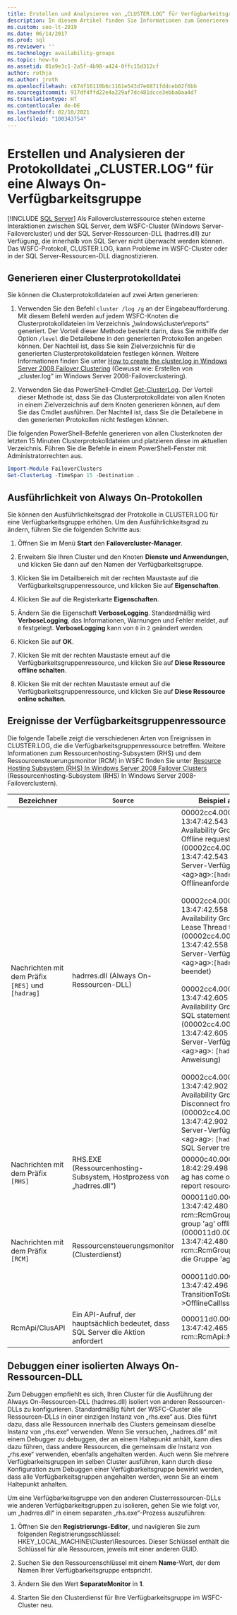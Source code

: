 ```yaml
---
title: Erstellen und Analysieren von „CLUSTER.LOG“ für Verfügbarkeitsgruppen
description: In diesem Artikel finden Sie Informationen zum Generieren und Analysieren des Clusterprotokolls für eine AlwaysOn-Verfügbarkeitsgruppe.
ms.custom: seo-lt-2019
ms.date: 06/14/2017
ms.prod: sql
ms.reviewer: ''
ms.technology: availability-groups
ms.topic: how-to
ms.assetid: 01a9e3c1-2a5f-4b98-a424-0ffc15d312cf
author: rothja
ms.author: jroth
ms.openlocfilehash: c674f16110b6c1161e543d7e6871fddceb02f6bb
ms.sourcegitcommit: 917df4ffd22e4a229af7dc481dcce3ebba0aa4d7
ms.translationtype: HT
ms.contentlocale: de-DE
ms.lasthandoff: 02/10/2021
ms.locfileid: "100343754"
---
```

# <a name="generate-and-analyze-the-clusterlog-for-an-always-on-availability-group"></a>Erstellen und Analysieren der Protokolldatei „CLUSTER.LOG“ für eine Always On-Verfügbarkeitsgruppe
[!INCLUDE [SQL Server](../../../includes/applies-to-version/sqlserver.md)]
  Als Failoverclusterressource stehen externe Interaktionen zwischen SQL Server, dem WSFC-Cluster (Windows Server-Failovercluster) und der SQL Server-Ressourcen-DLL (hadrres.dll) zur Verfügung, die innerhalb von SQL Server nicht überwacht werden können. Das WSFC-Protokoll, CLUSTER.LOG, kann Probleme im WSFC-Cluster oder in der SQL Server-Ressourcen-DLL diagnostizieren. 
  
## <a name="generate-cluster-log"></a>Generieren einer Clusterprotokolldatei  
 Sie können die Clusterprotokolldateien auf zwei Arten generieren:  
  
1.  Verwenden Sie den Befehl `cluster /log /g` an der Eingabeaufforderung. Mit diesem Befehl werden auf jedem WSFC-Knoten die Clusterprotokolldateien im Verzeichnis „\windows\cluster\reports“ generiert. Der Vorteil dieser Methode besteht darin, dass Sie mithilfe der Option `/level` die Detailebene in den generierten Protokollen angeben können. Der Nachteil ist, dass Sie kein Zielverzeichnis für die generierten Clusterprotokolldateien festlegen können. Weitere Informationen finden Sie unter [How to create the cluster.log in Windows Server 2008 Failover Clustering](https://techcommunity.microsoft.com/t5/failover-clustering/how-to-create-the-cluster-log-in-windows-server-2008-failover/ba-p/371283) (Gewusst wie: Erstellen von „cluster.log“ im Windows Server 2008-Failoverclustering).  
  
2.  Verwenden Sie das PowerShell-Cmdlet [Get-ClusterLog](/previous-versions/windows/it-pro/windows-server-2008-R2-and-2008/ee461045(v=technet.10)). Der Vorteil dieser Methode ist, dass Sie das Clusterprotokolldatei von allen Knoten in einem Zielverzeichnis auf dem Knoten generieren können, auf dem Sie das Cmdlet ausführen. Der Nachteil ist, dass Sie die Detailebene in den generierten Protokollen nicht festlegen können.  
  
 Die folgenden PowerShell-Befehle generieren von allen Clusterknoten der letzten 15 Minuten Clusterprotokolldateien und platzieren diese im aktuellen Verzeichnis. Führen Sie die Befehle in einem PowerShell-Fenster mit Administratorrechten aus.  
  
```powershell  
Import-Module FailoverClusters   
Get-ClusterLog -TimeSpan 15 -Destination .  
```  
  
## <a name="always-on-log-verbosity"></a>Ausführlichkeit von Always On-Protokollen  
 Sie können den Ausführlichkeitsgrad der Protokolle in CLUSTER.LOG für eine Verfügbarkeitsgruppe erhöhen. Um den Ausführlichkeitsgrad zu ändern, führen Sie die folgenden Schritte aus:  
  
1.  Öffnen Sie im Menü **Start** den **Failovercluster-Manager**.  
  
2.  Erweitern Sie Ihren Cluster und den Knoten **Dienste und Anwendungen**, und klicken Sie dann auf den Namen der Verfügbarkeitsgruppe.  
  
3.  Klicken Sie im Detailbereich mit der rechten Maustaste auf die Verfügbarkeitsgruppenressource, und klicken Sie auf **Eigenschaften**.  
  
4.  Klicken Sie auf die Registerkarte **Eigenschaften**.  
  
5.  Ändern Sie die Eigenschaft **VerboseLogging**. Standardmäßig wird **VerboseLogging**, das Informationen, Warnungen und Fehler meldet, auf `0` festgelegt. **VerboseLogging** kann von `0` in `2` geändert werden.  
  
6.  Klicken Sie auf **OK**.  
  
7.  Klicken Sie mit der rechten Maustaste erneut auf die Verfügbarkeitsgruppenressource, und klicken Sie auf **Diese Ressource offline schalten**.  
  
8.  Klicken Sie mit der rechten Maustaste erneut auf die Verfügbarkeitsgruppenressource, und klicken Sie auf **Diese Ressource online schalten**.  
  
## <a name="availability-group-resource-events"></a>Ereignisse der Verfügbarkeitsgruppenressource  
 Die folgende Tabelle zeigt die verschiedenen Arten von Ereignissen in CLUSTER.LOG, die die Verfügbarkeitsgruppenressource betreffen. Weitere Informationen zum Ressourcenhosting-Subsystem (RHS) und dem Ressourcensteuerungsmonitor (RCM) in WSFC finden Sie unter [Resource Hosting Subsystem (RHS) In Windows Server 2008 Failover Clusters](/archive/blogs/askcore/resource-hosting-subsystem-rhs-in-windows-server-2008-failover-clusters) (Ressourcenhosting-Subsystem (RHS) In Windows Server 2008-Failoverclustern).  
  
|Bezeichner|`Source`|Beispiel aus CLUSTER.LOG|  
|----------------|------------|------------------------------|  
|Nachrichten mit dem Präfix `[RES]` und `[hadrag]`|hadrres.dll (Always On-Ressourcen-DLL)|00002cc4.00001264::2011/08/05-13:47:42.543 INFO [RES] SQL Server Availability Group \<ag>: `[hadrag]` Offline request. (00002cc4.00001264::2011/08/05-13:47:42.543 INFO [RES] SQL Server-Verfügbarkeitsgruppe \<ag>ag>:`[hadrag]` Offlineanforderung.)<br /><br /> 00002cc4.00003384::2011/08/05-13:47:42.558 ERR [RES] SQL Server Availability Group \<ag>: `[hadrag]` Lease Thread terminated (00002cc4.00003384::2011/08/05-13:47:42.558 ERR [RES] SQL Server-Verfügbarkeitsgruppe \<ag>ag>:`[hadrag]` Leasethread beendet)<br /><br /> 00002cc4.00003384::2011/08/05-13:47:42.605 INFO [RES] SQL Server Availability Group \<ag>: `[hadrag]` Free SQL statement (00002cc4.00003384::2011/08/05-13:47:42.605 INFO [RES] SQL Server-Verfügbarkeitsgruppe \<ag>ag>: `[hadrag]`Freie SQL-Anweisung)<br /><br /> 00002cc4.00003384::2011/08/05-13:47:42.902 INFO [RES] SQL Server Availability Group \<ag>: `[hadrag]` Disconnect from SQL Server (00002cc4.00003384::2011/08/05-13:47:42.902 INFO [RES] SQL Server-Verfügbarkeitsgruppe \<ag>ag>: `[hadrag]` Verbindung mit SQL Server trennen)|  
|Nachrichten mit dem Präfix `[RHS]`|RHS.EXE (Ressourcenhosting-Subsystem, Hostprozess von „hadrres.dll“)|00000c40.00000a34::2011/08/10-18:42:29.498 INFO  [RHS] Resource ag has come offline. RHS is about to report resource status to RCM.|  
|Nachrichten mit dem Präfix `[RCM]`|Ressourcensteuerungsmonitor (Clusterdienst)|000011d0.00000f80::2011/08/05-13:47:42.480 INFO [RCM] rcm::RcmGroup::Move: Bringing group 'ag' offline first... (000011d0.00000f80::2011/08/05-13:47:42.480 INFO [RCM] rcm::RcmGroup::Move: Zuerst wird die Gruppe 'ag' offline geschaltet.<br /><br /> 000011d0.00000f80::2011/08/05-13:47:42.496 INFO  [RCM] TransitionToState(ag) Online-->OfflineCallIssued.|  
|RcmApi/ClusAPI|Ein API-Aufruf, der hauptsächlich bedeutet, dass SQL Server die Aktion anfordert|000011d0.00000f80::2011/08/05-13:47:42.465 INFO  [RCM] rcm::RcmApi::MoveGroup: (ag, 2)|  
  
## <a name="debug-always-on-resource-dll-in-isolation"></a>Debuggen einer isolierten Always On-Ressourcen-DLL  
 Zum Debuggen empfiehlt es sich, Ihren Cluster für die Ausführung der Always On-Ressourcen-DLL (hadrres.dll) isoliert von anderen Ressourcen-DLLs zu konfigurieren. Standardmäßig führt der WSFC-Cluster alle Ressourcen-DLLs in einer einzigen Instanz von „rhs.exe“ aus. Dies führt dazu, dass alle Ressourcen innerhalb des Clusters gemeinsam dieselbe Instanz von „rhs.exe“ verwenden. Wenn Sie versuchen, „hadrres.dll“ mit einem Debugger zu debuggen, der an einem Haltepunkt anhält, kann dies dazu führen, dass andere Ressourcen, die gemeinsam die Instanz von „rhs.exe“ verwenden, ebenfalls angehalten werden. Auch wenn Sie mehrere Verfügbarkeitsgruppen im selben Cluster ausführen, kann durch diese Konfiguration zum Debuggen einer Verfügbarkeitsgruppe bewirkt werden, dass alle Verfügbarkeitsgruppen angehalten werden, wenn Sie an einem Haltepunkt anhalten.  
  
 Um eine Verfügbarkeitsgruppe von den anderen Clusterressourcen-DLLs wie anderen Verfügbarkeitsgruppen zu isolieren, gehen Sie wie folgt vor, um „hadrres.dll“ in einem separaten „rhs.exe“-Prozess auszuführen:  
  
1.  Öffnen Sie den **Registrierungs-Editor**, und navigieren Sie zum folgenden Registrierungsschlüssel: HKEY_LOCAL_MACHINE\Cluster\Resources. Dieser Schlüssel enthält die Schlüssel für alle Ressourcen, jeweils mit einer anderen GUID.  
  
2.  Suchen Sie den Ressourcenschlüssel mit einem **Name**-Wert, der dem Namen Ihrer Verfügbarkeitsgruppe entspricht.  
  
3.  Ändern Sie den Wert **SeparateMonitor** in **1**.  
  
4.  Starten Sie den Clusterdienst für Ihre Verfügbarkeitsgruppe im WSFC-Cluster neu.  
  
